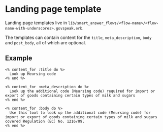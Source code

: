 # Landing page template

Landing page templates live in `lib/smart_answer_flows/<flow-name>/<flow-name-with-underscores>.govspeak.erb`.

The templates can contain content for the `title`, `meta_description`, `body` and `post_body`, all of which are optional.

## Example

```erb
<% content_for :title do %>
  Look up Meursing code
<% end %>

<% content_for :meta_description do %>
  Look up the additional code (Meursing code) required for import or export of goods containing certain types of milk and sugars
<% end %>

<% content_for :body do %>
  Use this tool to look up the additional code (Meursing code) for import or export of goods containing certain types of milk and sugars covered Regulation (EC) No. 1216/09.
<% end %>
```
